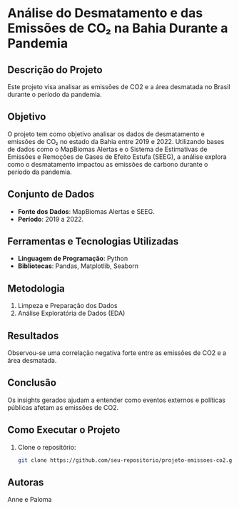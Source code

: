 # Análise do Desmatamento e das Emissões de CO₂ na Bahia Durante a Pandemia

## Descrição do Projeto
Este projeto visa analisar as emissões de CO2 e a área desmatada no Brasil durante o período da pandemia.

## Objetivo
O projeto tem como objetivo analisar os dados de desmatamento e emissões de CO₂ no estado da Bahia entre 2019 e 2022. Utilizando bases de dados como o MapBiomas Alertas e o Sistema de Estimativas de Emissões e Remoções de Gases de Efeito Estufa (SEEG), a análise explora como o desmatamento impactou as emissões de carbono durante o período da pandemia. 

## Conjunto de Dados
- **Fonte dos Dados**: MapBiomas Alertas e SEEG.
- **Período**: 2019 a 2022.

## Ferramentas e Tecnologias Utilizadas
- **Linguagem de Programação**: Python
- **Bibliotecas**: Pandas, Matplotlib, Seaborn

## Metodologia
1. Limpeza e Preparação dos Dados
2. Análise Exploratória de Dados (EDA)

## Resultados
Observou-se uma correlação negativa forte entre as emissões de CO2 e a área desmatada.

## Conclusão
Os insights gerados ajudam a entender como eventos externos e políticas públicas afetam as emissões de CO2.

## Como Executar o Projeto
1. Clone o repositório:
   ```bash
   git clone https://github.com/seu-repositorio/projeto-emissoes-co2.git

 ## Autoras
Anne e Paloma
